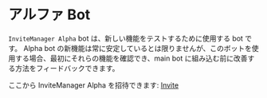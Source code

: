 # アルファ Bot

`InviteManager Alpha` bot は、新しい機能をテストするために使用する bot です。 Alpha bot の新機能は常に安定しているとは限りませんが、このボットを使用する場合、最初にそれらの機能を確認でき、main bot に組み込む前に改善する方法をフィードバックできます。

ここから InviteManager Alpha を招待できます: [Invite](https://discordapp.com/oauth2/authorize?client_id=412380586737664020&permissions=268435616&scope=bot&redirect_uri=https://google.com)
